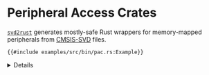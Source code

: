 # Peripheral Access Crates

[`svd2rust`](https://crates.io/crates/svd2rust) generates mostly-safe Rust wrappers for
memory-mapped peripherals from [CMSIS-SVD](https://www.keil.com/pack/doc/CMSIS/SVD/html/index.html)
files.

```rust,editable,compile_fail
{{#include examples/src/bin/pac.rs:Example}}
```

<details>

* SVD (System View Description) files are XML files typically provided by silicon vendors which
  describe the memory map of the device.
  * They are organised by peripheral, register, field and value, with names, descriptions, addresses
    and so on.
  * SVD files are often buggy and incomplete, so there are various projects which patch the
    mistakes, add missing details, and publish the generated crates.
* `cortex-m-rt` provides the vector table, among other things.
* If you `cargo install cargo-binutils` then you can run
  `cargo objdump --bin pac -- -d --no-show-raw-insn` to see the resulting binary.

</details>
